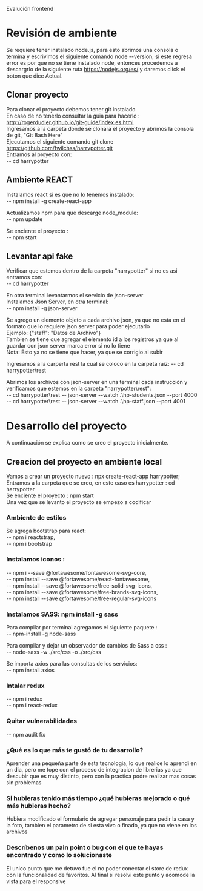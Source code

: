 Evalución frontend

# Revisión de ambiente  
Se requiere tener instalado node.js, para esto abrimos una consola o termina y escrivimos el siguiente comando node --version, si este regresa error es por que no se tiene instalado node, entonces procedemos a descargrlo de la siguiente ruta https://nodejs.org/es/ y daremos click el boton que dice Actual.  

## Clonar proyecto  
Para clonar el proyecto debemos tener git instalado  
En caso de no tenerlo consultar la guia para hacerlo : http://rogerdudler.github.io/git-guide/index.es.html  
Ingresamos a la carpeta donde se clonara el  proyecto y abrimos la consola de git, "Git Bash Here"  
Ejecutamos el siguiente comando git clone https://github.com/fwilchss/harrypotter.git  
Entramos al proyecto con:  
-- cd harrypotter  

## Ambiente REACT  
Instalamos react si es que no lo tenemos instalado:  
--  npm install -g create-react-app  
 
Actualizamos npm para que descarge node_module:   
--  npm update  

Se enciente el proyecto :  
--  npm start  

## Levantar api fake  
Verificar que estemos dentro de la carpeta "harrypotter" si no es asi entramos con:   
-- cd harrypotter  

En otra terminal levantarmos el servicio de json-server  
Instalamos Json Server, en otra terminal:   
-- npm install -g json-server    

Se agrego un elemento objeto a cada archivo json, ya que no esta en el formato que lo requiere json server para poder ejecutarlo   
Ejemplo: {"staff": "Datos de Archivo"}  
Tambien se tiene que agregar el elemento id a los registros ya que al guardar con json server marca error si no lo tiene  
Nota: Esto ya no se tiene que hacer, ya que se corrigio al subir  

Ingresamos a la carperta rest la cual se coloco en la carpeta raiz: 
-- cd harrypotter\rest  

Abrimos los archivos con json-server en una terminal cada instrucción y verificamos que estemos en la carpeta "harrypotter\rest":   
-- cd harrypotter\rest
-- json-server --watch .\hp-students.json  --port 4000
-- cd harrypotter\rest
-- json-server --watch .\hp-staff.json  --port 4001

# Desarrollo del proyecto  
A continuación se explica como se creo el proyecto inicialmente.  

## Creacion del proyecto en ambiente local  
Vamos a crear un proyecto nuevo  : npx create-react-app harrypotter;   
Entramos a la carpeta que se creo, en este caso es harrypotter : cd harrypotter  
Se enciente el proyecto : npm start  
Una vez que se levanto el proyecto se empezo a codificar 

### Ambiente de estilos  
Se agrega bootstrap para react:  
-- npm i reactstrap,  
-- npm i bootstrap  

### Instalamos iconos :   
-- npm i --save @fortawesome/fontawesome-svg-core,  
-- npm install --save @fortawesome/react-fontawesome,   
-- npm install --save @fortawesome/free-solid-svg-icons,   
-- npm install --save @fortawesome/free-brands-svg-icons,     
-- npm install --save @fortawesome/free-regular-svg-icons   

### Instalamos SASS: npm install -g sass  
Para compilar por terminal agregamos el siguiente paquete :  
-- npm-install -g node-sass  

Para compilar y dejar un observador de cambios de Sass a css :  
-- node-sass -w ./src/css -o ./src/css  

Se importa axios para las consultas de los servicios:  
-- npm install axios  

### Intalar redux  
-- npm i redux  
-- npm i react-redux

### Quitar vulnerabilidades 
-- npm audit fix  

### ¿Qué es lo que más te gustó de tu desarrollo?  

Aprender una pequeña parte de esta tecnologia, lo que realice lo aprendi en un dia, pero me tope con el proceso de integracion de librerias ya que descubir que es muy distinto, pero con la practica podre realizar mas cosas sin problemas 

### Si hubieras tenido más tiempo ¿qué hubieras mejorado o qué más hubieras hecho?  

Hubiera modificado el formulario de agregar personaje para pedir la casa y la foto, tambien el parametro de si esta vivo o finado, ya que no viene en los archivos

### Descríbenos un pain point o bug con el que te hayas encontrado y como lo solucionaste  

El unico punto que me detuvo fue el no poder conectar el store de redux con la funcionalidad de favoritos.
Al final si resolvi este punto y acomode la vista para el responsive

  

